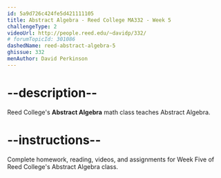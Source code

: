```yaml
---
id: 5a9d726c424fe5d421111105
title: Abstract Algebra - Reed College MA332 - Week 5
challengeType: 2
videoUrl: http://people.reed.edu/~davidp/332/
# forumTopicId: 301086
dashedName: reed-abstract-algebra-5
ghissue: 332
menAuthor: David Perkinson
---
```


# --description--

Reed College's __Abstract Algebra__ math class teaches Abstract Algebra.

# --instructions--

Complete homework, reading, videos, and assignments for Week Five of Reed College's Abstract Algebra class.